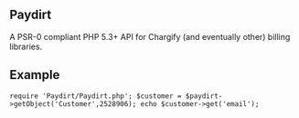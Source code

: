 ## Paydirt

A PSR-0 compliant PHP 5.3+ API for Chargify (and eventually other) billing libraries.

## Example

`
require 'Paydirt/Paydirt.php';
$customer = $paydirt->getObject('Customer',2528906);
echo $customer->get('email');
`